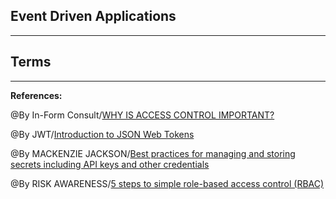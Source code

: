 ## **Event Driven Applications**

-----------------------------------------------

## **Terms**

-----------------------------------------------

**References:**

@By In-Form Consult/[WHY IS ACCESS CONTROL IMPORTANT?](https://www.inform-consult.com/why-is-access-control-important/)

@By JWT/[Introduction to JSON Web Tokens](https://jwt.io/introduction)

@By MACKENZIE JACKSON/[Best practices for managing and storing secrets including API keys and other credentials](https://blog.gitguardian.com/secrets-api-management/)

@By RISK AWARENESS/[5 steps to simple role-based access control (RBAC)](https://www.csoonline.com/article/3060780/5-steps-to-simple-role-based-access-control.html)